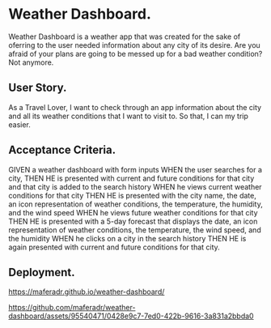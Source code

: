 # Weather Dashboard.
Weather Dashboard is a weather app that was created for the sake of oferring to the user needed information about any city of its desire. Are you afraid of your plans are going to be messed up for a bad weather condition? Not anymore.

## User Story.
As a Travel Lover, I want to check through an app information about the city and all its weather conditions that I want to visit to. So that, I can my trip easier.

## Acceptance Criteria.
GIVEN a weather dashboard with form inputs
WHEN the user searches for a city,
THEN HE is presented with current and future conditions for that city and that city is added to the search history
WHEN he views current weather conditions for that city
THEN HE is presented with the city name, the date, an icon representation of weather conditions, the temperature, the humidity, and the wind speed
WHEN he views future weather conditions for that city
THEN HE is presented with a 5-day forecast that displays the date, an icon representation of weather conditions, the temperature, the wind speed, and the humidity
WHEN he clicks on a city in the search history
THEN HE is again presented with current and future conditions for that city.

## Deployment.
https://maferadr.github.io/weather-dashboard/

https://github.com/maferadr/weather-dashboard/assets/95540471/0428e9c7-7ed0-422b-9616-3a831a2bbda0



